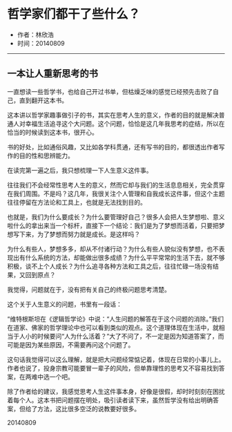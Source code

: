 # 哲学家们都干了些什么？

- 作者：林欣浩
- 时间：20140809

---

## 一本让人重新思考的书

一直想读一些哲学书，也给自己开过书单，但枯燥乏味的感觉已经预先击败了自己，直到翻开这本书。

这本讲以哲学家趣事做引子的书，其实在思考人生的意义，作者的目的就是解决普通人对幸福生活追寻这个大问题。这个问题，恰恰是这几年我思考的症结，所以在恰当的时候读到这本书，很开心。

书的好处，比如通俗风趣，又比如各学科贯通，还有写书的目的，都很透出作者写作的目的性和思辨能力。

在读完第一遍之后，我只想梳理一下人生意义这件事。

往往我们不会经常性思考人生的意义，然而它却与我们的生活息息相关，完全贯穿在我们周围。不是吗？这几年，我很关注个人管理和自我成长这件事，但这个主题往往停留在方法论和工具上，也就是无法找到目的。

也就是，我们为什么要成长？为什么要管理好自己？很多人会把人生梦想啦、意义啦什么的拿出来当一个标杆，直接下一个结论：我们是为了梦想而活着，只要把梦想写下来，为了梦想而努力就是成长。是这样吗？

为什么有些人，梦想多多，却从不付诸行动？为什么有些人貌似没有梦想，也不表现出有什么系统的方法，却能做出很多成绩？为什么平平常常的生活下去，就不够积极，谈不上个人成长？为什么追寻各种方法和工具之后，往往忙碌一场没有结果，又回到原点？

我觉得，问题就在于，没有把有关自己的终极问题思考清楚。

这个关于人生意义的问题，书里有一段话：

“维特根斯坦在《逻辑哲学论》中说：“人生问题的解答在于这个问题的消除。”我们在道家、佛家的哲学理论中也可以看到类似的观点。这个道理体现在生活中，就相当于人小的时候要问“人为什么活着？”大了不问了，不一定是因为知道答案了，而可能是因为某些原因，不需要再问这个问题了。 

这句话我觉得可以这么理解，就是把大问题经常惦记着，体现在日常的小事儿上。作者也说了，投身宗教可能要冒一辈子的风险，但单靠理性的思考又不容易找到答案，在两难中选一个吧。

除了作者给的建议，我感觉思考人生这件事本身，好像是很假，却时时刻刻在困扰着每个人。这本书把问题摆在明处，吸引读者读下来，虽然哲学没有给出明确答案，但给了方法，这比很多空泛的说教要好很多。

20140809